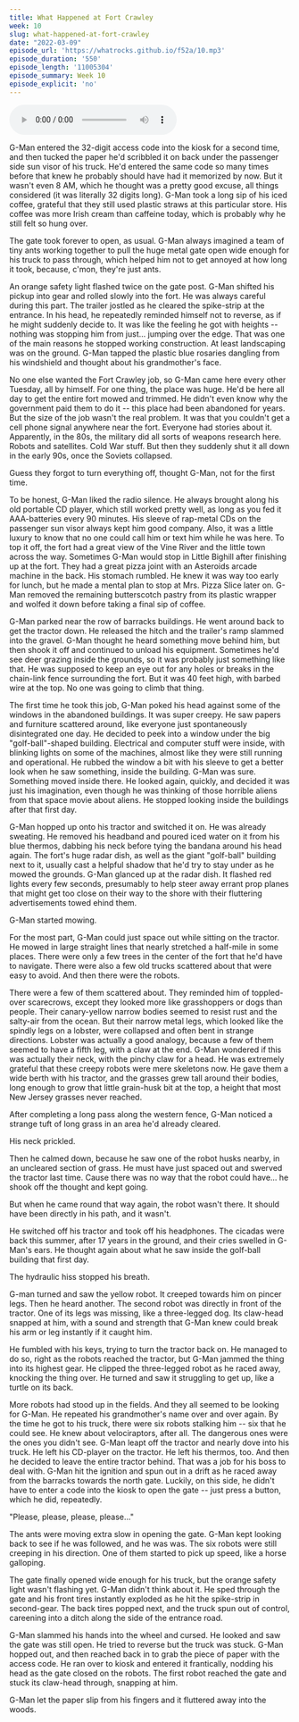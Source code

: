 ```yaml
---
title: What Happened at Fort Crawley 
week: 10
slug: what-happened-at-fort-crawley
date: "2022-03-09"
episode_url: 'https://whatrocks.github.io/f52a/10.mp3'
episode_duration: '550'
episode_length: '11005304'
episode_summary: Week 10
episode_explicit: 'no'
---
```


<audio controls="controls">
  <source type="audio/mp3" src="https://whatrocks.github.io/f52a/10.mp3"></source>
</audio>

G-Man entered the 32-digit access code into the kiosk for a second time, and then tucked the paper he'd scribbled it on back under the passenger side sun visor of his truck. He'd entered the same code so many times before that knew he probably should have had it memorized by now. But it wasn't even 8 AM, which he thought was a pretty good excuse, all things considered (it was literally 32 digits long). G-Man took a long sip of his iced coffee, grateful that they still used plastic straws at this particular store. His coffee was more Irish cream than caffeine today, which is probably why he still felt so hung over.

The gate took forever to open, as usual. G-Man always imagined a team of tiny ants working together to pull the huge metal gate open wide enough for his truck to pass through, which helped him not to get annoyed at how long it took, because, c'mon, they're just ants.

An orange safety light flashed twice on the gate post. G-Man shifted his pickup into gear and rolled slowly into the fort. He was always careful during this part. The trailer jostled as he cleared the spike-strip at the entrance. In his head, he repeatedly reminded himself not to reverse, as if he might suddenly decide to. It was like the feeling he got with heights -- nothing was stopping him from just... jumping over the edge. That was one of the main reasons he stopped working construction. At least landscaping was on the ground. G-Man tapped the plastic blue rosaries dangling from his windshield and thought about his grandmother's face.

No one else wanted the Fort Crawley job, so G-Man came here every other Tuesday, all by himself. For one thing, the place was huge. He'd be here all day to get the entire fort mowed and trimmed. He didn't even know why the government paid them to do it -- this place had been abandoned for years. But the size of the job wasn't the real problem. It was that you couldn't get a cell phone signal anywhere near the fort. Everyone had stories about it. Apparently, in the 80s, the military did all sorts of weapons research here. Robots and satellites. Cold War stuff. But then they suddenly shut it all down in the early 90s, once the Soviets collapsed.

Guess they forgot to turn everything off, thought G-Man, not for the first time.

To be honest, G-Man liked the radio silence. He always brought along his old portable CD player, which still worked pretty well, as long as you fed it AAA-batteries every 90 minutes. His sleeve of rap-metal CDs on the passenger sun visor always kept him good company. Also, it was a little luxury to know that no one could call him or text him while he was here. To top it off, the fort had a great view of the Vine River and the little town across the way. Sometimes G-Man would stop in Little Bighill after finishing up at the fort. They had a great pizza joint with an Asteroids arcade machine in the back. His stomach rumbled. He knew it was way too early for lunch, but he made a mental plan to stop at Mrs. Pizza Slice later on. G-Man removed the remaining butterscotch pastry from its plastic wrapper and wolfed it down before taking a final sip of coffee.

G-Man parked near the row of barracks buildings. He went around back to get the tractor down. He released the hitch and the trailer's ramp slammed into the gravel. G-Man thought he heard something move behind him, but then shook it off and continued to unload his equipment. Sometimes he'd see deer grazing inside the grounds, so it was probably just something like that. He was supposed to keep an eye out for any holes or breaks in the chain-link fence surrounding the fort. But it was 40 feet high, with barbed wire at the top. No one was going to climb that thing.

The first time he took this job, G-Man poked his head against some of the windows in the abandoned buildings. It was super creepy. He saw papers and furniture scattered around, like everyone just spontaneously disintegrated one day. He decided to peek into a window under the big "golf-ball"-shaped building. Electrical and computer stuff were inside, with blinking lights on some of the machines, almost like they were still running and operational. He rubbed the window a bit with his sleeve to get a better look when he saw something, inside the building. G-Man was sure. Something moved inside there. He looked again, quickly, and decided it was just his imagination, even though he was thinking of those horrible aliens from that space movie about aliens. He stopped looking inside the buildings after that first day.

G-Man hopped up onto his tractor and switched it on. He was already sweating. He removed his headband and poured iced water on it from his blue thermos, dabbing his neck before tying the bandana around his head again. The fort's huge radar dish, as well as the giant "golf-ball" building next to it, usually cast a helpful shadow that he'd try to stay under as he mowed the grounds. G-Man glanced up at the radar dish. It flashed red lights every few seconds, presumably to help steer away errant prop planes that might get too close on their way to the shore with their fluttering advertisements towed ehind them.

G-Man started mowing.

For the most part, G-Man could just space out while sitting on the tractor. He mowed in large straight lines that nearly stretched a half-mile in some places. There were only a few trees in the center of the fort that he'd have to navigate. There were also a few old trucks scattered about that were easy to avoid. And then there were the robots.

There were a few of them scattered about. They reminded him of toppled-over scarecrows, except they looked more like grasshoppers or dogs than people. Their canary-yellow narrow bodies seemed to resist rust and the salty-air from the ocean. But their narrow metal legs, which looked like the spindly legs on a lobster, were collapsed and often bent in strange directions. Lobster was actually a good analogy, because a few of them seemed to have a fifth leg, with a claw at the end. G-Man wondered if this was actually their neck, with the pinchy claw for a head. He was extremely grateful that these creepy robots were mere skeletons now. He gave them a wide berth with his tractor, and the grasses grew tall around their bodies, long enough to grow that little grain-husk bit at the top, a height that most New Jersey grasses never reached.

After completing a long pass along the western fence, G-Man noticed a strange tuft of long grass in an area he'd already cleared.

His neck prickled.

Then he calmed down, because he saw one of the robot husks nearby, in an uncleared section of grass. He must have just spaced out and swerved the tractor last time. Cause there was no way that the robot could have... he shook off the thought and kept going.

But when he came round that way again, the robot wasn't there. It should have been directly in his path, and it wasn't.

He switched off his tractor and took off his headphones. The cicadas were back this summer, after 17 years in the ground, and their cries swelled in G-Man's ears. He thought again about what he saw inside the golf-ball building that first day.

The hydraulic hiss stopped his breath.

G-man turned and saw the yellow robot. It creeped towards him on pincer legs. Then he heard another. The second robot was directly in front of the tractor. One of its legs was missing, like a three-legged dog. Its claw-head snapped at him, with a sound and strength that G-Man knew could break his arm or leg instantly if it caught him.

He fumbled with his keys, trying to turn the tractor back on. He managed to do so, right as the robots reached the tractor, but G-Man jammed the thing into its highest gear. He clipped the three-legged robot as he raced away, knocking the thing over. He turned and saw it struggling to get up, like a turtle on its back.

More robots had stood up in the fields. And they all seemed to be looking for G-Man. He repeated his grandmother's name over and over again. By the time he got to his truck, there were six robots stalking him -- six that he could see. He knew about velociraptors, after all. The dangerous ones were the ones you didn't see. G-Man leapt off the tractor and nearly dove into his truck. He left his CD-player on the tractor. He left his thermos, too. And then he decided to leave the entire tractor behind. That was a job for his boss to deal with. G-Man hit the ignition and spun out in a drift as he raced away from the barracks towards the north gate. Luckily, on this side, he didn't have to enter a code into the kiosk to open the gate -- just press a button, which he did, repeatedly.

"Please, please, please, please..."

The ants were moving extra slow in opening the gate. G-Man kept looking back to see if he was followed, and he was was. The six robots were still creeping in his direction. One of them started to pick up speed, like a horse galloping.

The gate finally opened wide enough for his truck, but the orange safety light wasn't flashing yet. G-Man didn't think about it. He sped through the gate and his front tires instantly exploded as he hit the spike-strip in second-gear. The back tires popped next, and the truck spun out of control, careening into a ditch along the side of the entrance road.

G-Man slammed his hands into the wheel and cursed. He looked and saw the gate was still open. He tried to reverse but the truck was stuck. G-Man hopped out, and then reached back in to grab the piece of paper with the access code. He ran over to kiosk and entered it frantically, nodding his head as the gate closed on the robots. The first robot reached the gate and stuck its claw-head through, snapping at him.

G-Man let the paper slip from his fingers and it fluttered away into the woods.
